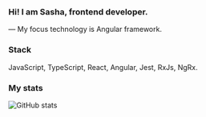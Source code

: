 ### Hi! I am Sasha, frontend developer.

— My focus technology is Angular framework.


### Stack
JavaScript, TypeScript, React, Angular, Jest, RxJs, NgRx.

### My stats

![GitHub stats](https://github-readme-stats.vercel.app/api?username=aleksandrabab&show_icons=true&theme=dracula) 





